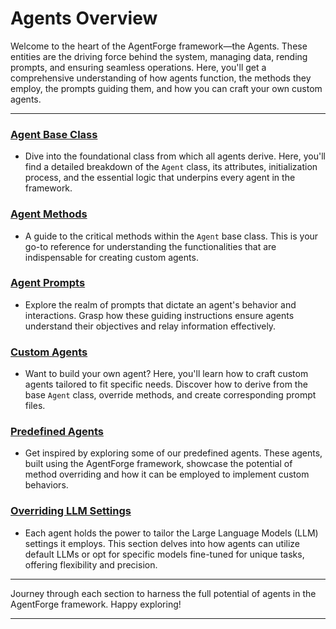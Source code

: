 # Agents Overview

Welcome to the heart of the AgentForge framework—the Agents. These entities are the driving force behind the system, managing data, rending prompts, and ensuring seamless operations. Here, you'll get a comprehensive understanding of how agents function, the methods they employ, the prompts guiding them, and how you can craft your own custom agents.

---

### **[Agent Base Class](AgentClass.md)**
- Dive into the foundational class from which all agents derive. Here, you'll find a detailed breakdown of the `Agent` class, its attributes, initialization process, and the essential logic that underpins every agent in the framework.

### **[Agent Methods](AgentMethods.md)**
- A guide to the critical methods within the `Agent` base class. This is your go-to reference for understanding the functionalities that are indispensable for creating custom agents.

### **[Agent Prompts](AgentPrompts.md)**
- Explore the realm of prompts that dictate an agent's behavior and interactions. Grasp how these guiding instructions ensure agents understand their objectives and relay information effectively.

### **[Custom Agents](CustomAgents.md)**
- Want to build your own agent? Here, you'll learn how to craft custom agents tailored to fit specific needs. Discover how to derive from the base `Agent` class, override methods, and create corresponding prompt files.

### **[Predefined Agents](ModuleAgents/ModuleAgents)**
- Get inspired by exploring some of our predefined agents. These agents, built using the AgentForge framework, showcase the potential of method overriding and how it can be employed to implement custom behaviors.

### **[Overriding LLM Settings](../Settings/Models.md)**
- Each agent holds the power to tailor the Large Language Models (LLM) settings it employs. This section delves into how agents can utilize default LLMs or opt for specific models fine-tuned for unique tasks, offering flexibility and precision.

---

Journey through each section to harness the full potential of agents in the AgentForge framework. Happy exploring!

---